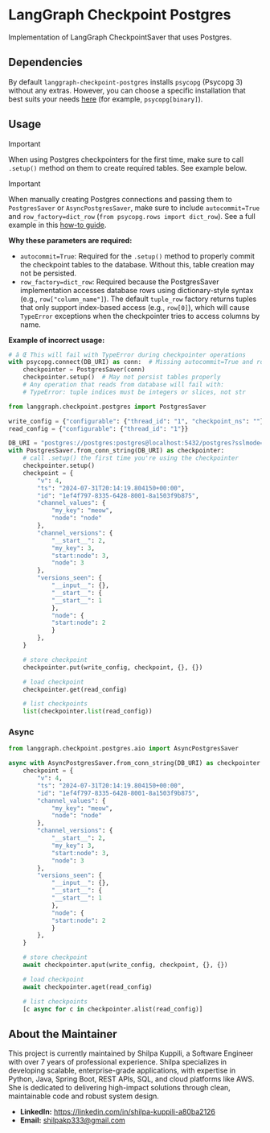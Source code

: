 # LangGraph Checkpoint Postgres

Implementation of LangGraph CheckpointSaver that uses Postgres.

## Dependencies

By default `langgraph-checkpoint-postgres` installs `psycopg` (Psycopg 3) without any extras. However, you can choose a specific installation that best suits your needs [here](https://www.psycopg.org/psycopg3/docs/basic/install.html) (for example, `psycopg[binary]`).

## Usage

> [!IMPORTANT]
> When using Postgres checkpointers for the first time, make sure to call `.setup()` method on them to create required tables. See example below.

> [!IMPORTANT]
> When manually creating Postgres connections and passing them to `PostgresSaver` or `AsyncPostgresSaver`, make sure to include `autocommit=True` and `row_factory=dict_row` (`from psycopg.rows import dict_row`). See a full example in this [how-to guide](https://langchain-ai.github.io/langgraph/how-tos/persistence_postgres/).
>
> **Why these parameters are required:**
> - `autocommit=True`: Required for the `.setup()` method to properly commit the checkpoint tables to the database. Without this, table creation may not be persisted.
> - `row_factory=dict_row`: Required because the PostgresSaver implementation accesses database rows using dictionary-style syntax (e.g., `row["column_name"]`). The default `tuple_row` factory returns tuples that only support index-based access (e.g., `row[0]`), which will cause `TypeError` exceptions when the checkpointer tries to access columns by name.
>
> **Example of incorrect usage:**
> ```python
> # â Œ This will fail with TypeError during checkpointer operations
> with psycopg.connect(DB_URI) as conn:  # Missing autocommit=True and row_factory=dict_row
>     checkpointer = PostgresSaver(conn)
>     checkpointer.setup()  # May not persist tables properly
>     # Any operation that reads from database will fail with:
>     # TypeError: tuple indices must be integers or slices, not str
> ```

```python
from langgraph.checkpoint.postgres import PostgresSaver

write_config = {"configurable": {"thread_id": "1", "checkpoint_ns": ""}}
read_config = {"configurable": {"thread_id": "1"}}

DB_URI = "postgres://postgres:postgres@localhost:5432/postgres?sslmode=disable"
with PostgresSaver.from_conn_string(DB_URI) as checkpointer:
    # call .setup() the first time you're using the checkpointer
    checkpointer.setup()
    checkpoint = {
        "v": 4,
        "ts": "2024-07-31T20:14:19.804150+00:00",
        "id": "1ef4f797-8335-6428-8001-8a1503f9b875",
        "channel_values": {
            "my_key": "meow",
            "node": "node"
        },
        "channel_versions": {
            "__start__": 2,
            "my_key": 3,
            "start:node": 3,
            "node": 3
        },
        "versions_seen": {
            "__input__": {},
            "__start__": {
            "__start__": 1
            },
            "node": {
            "start:node": 2
            }
        },
    }

    # store checkpoint
    checkpointer.put(write_config, checkpoint, {}, {})

    # load checkpoint
    checkpointer.get(read_config)

    # list checkpoints
    list(checkpointer.list(read_config))
```

### Async

```python
from langgraph.checkpoint.postgres.aio import AsyncPostgresSaver

async with AsyncPostgresSaver.from_conn_string(DB_URI) as checkpointer:
    checkpoint = {
        "v": 4,
        "ts": "2024-07-31T20:14:19.804150+00:00",
        "id": "1ef4f797-8335-6428-8001-8a1503f9b875",
        "channel_values": {
            "my_key": "meow",
            "node": "node"
        },
        "channel_versions": {
            "__start__": 2,
            "my_key": 3,
            "start:node": 3,
            "node": 3
        },
        "versions_seen": {
            "__input__": {},
            "__start__": {
            "__start__": 1
            },
            "node": {
            "start:node": 2
            }
        },
    }

    # store checkpoint
    await checkpointer.aput(write_config, checkpoint, {}, {})

    # load checkpoint
    await checkpointer.aget(read_config)

    # list checkpoints
    [c async for c in checkpointer.alist(read_config)]
```

## About the Maintainer

This project is currently maintained by Shilpa Kuppili, a Software Engineer with over 7 years of professional experience. Shilpa specializes in developing scalable, enterprise-grade applications, with expertise in Python, Java, Spring Boot, REST APIs, SQL, and cloud platforms like AWS. She is dedicated to delivering high-impact solutions through clean, maintainable code and robust system design.

*   **LinkedIn:** https://linkedin.com/in/shilpa-kuppili-a80ba2126
*   **Email:** shilpakp333@gmail.com